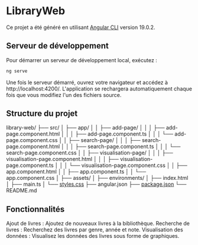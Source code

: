 # LibraryWeb

Ce projet a été généré en utilisant [Angular CLI](https://github.com/angular/angular-cli) version 19.0.2.

## Serveur de développement

Pour démarrer un serveur de développement local, exécutez :

```bash
ng serve
```

Une fois le serveur démarré, ouvrez votre navigateur et accédez à http://localhost:4200/. L'application se rechargera automatiquement chaque fois que vous modifiez l'un des fichiers source.

## Structure du projet

library-web/
├── src/
│   ├── app/
│   │   ├── add-page/
│   │   │   ├── add-page.component.html
│   │   │   ├── add-page.component.ts
│   │   │   └── add-page.component.css
│   │   ├── search-page/
│   │   │   ├── search-page.component.html
│   │   │   ├── search-page.component.ts
│   │   │   └── search-page.component.css
│   │   ├── visualisation-page/
│   │   │   ├── visualisation-page.component.html
│   │   │   ├── visualisation-page.component.ts
│   │   │   └── visualisation-page.component.css
│   │   ├── app.component.html
│   │   ├── app.component.ts
│   │   └── app.component.css
│   ├── assets/
│   ├── environments/
│   ├── index.html
│   ├── main.ts
│   └── [styles.css](http://_vscodecontentref_/0)
├── angular.json
├── [package.json](http://_vscodecontentref_/1)
└── README.md


## Fonctionnalités
Ajout de livres : Ajoutez de nouveaux livres à la bibliothèque.
Recherche de livres : Recherchez des livres par genre, année et note.
Visualisation des données : Visualisez les données des livres sous forme de graphiques.
